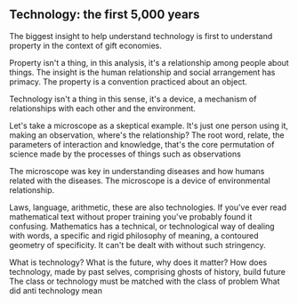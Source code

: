 ## Technology: the first 5,000 years

The biggest insight to help understand technology is first to understand property in the context of gift economies.

Property isn't a thing, in this analysis, it's a relationship among people about things. The insight is the human relationship and social arrangement has primacy. The property is a convention practiced about an object.

Technology isn't a thing in this sense, it's a device, a mechanism of relationships with each other and the environment.

Let's take a microscope as a skeptical example. It's just one person using it, making an observation, where's the relationship? The root word, relate, the parameters of interaction and knowledge, that's the core permutation of science made by the processes of things such as observations 

The microscope was key in understanding diseases and how humans related with the diseases. The microscope is a device of environmental relationship.

Laws, language, arithmetic, these are also technologies. If you've ever read mathematical text without proper training you've probably found it confusing. Mathematics has a technical, or technological way of dealing with words, a specific and rigid philosophy of meaning, a contoured geometry of specificity. It can't be dealt with without such stringency.

What is technology? What is the future, why does it matter?
How does technology, made by past selves, comprising ghosts of history, build future
The class or technology must be matched with the class of problem
What did anti technology mean
